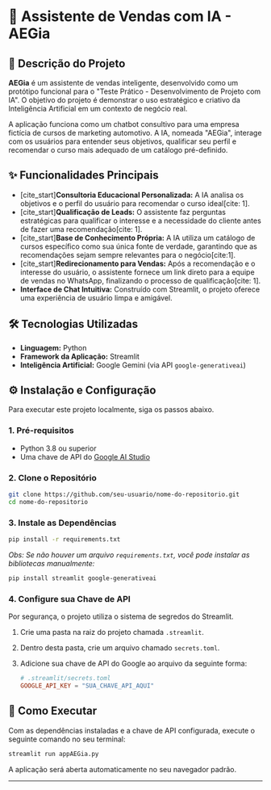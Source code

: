 # 🤖 Assistente de Vendas com IA - AEGia

## 📝 Descrição do Projeto

**AEGia** é um assistente de vendas inteligente, desenvolvido como um protótipo funcional para o "Teste Prático - Desenvolvimento de Projeto com IA". O objetivo do projeto é demonstrar o uso estratégico e criativo da Inteligência Artificial em um contexto de negócio real.

A aplicação funciona como um chatbot consultivo para uma empresa fictícia de cursos de marketing automotivo. A IA, nomeada "AEGia", interage com os usuários para entender seus objetivos, qualificar seu perfil e recomendar o curso mais adequado de um catálogo pré-definido.

## ✨ Funcionalidades Principais

  * [cite\_start]**Consultoria Educacional Personalizada:** A IA analisa os objetivos e o perfil do usuário para recomendar o curso ideal[cite: 1].
  * [cite\_start]**Qualificação de Leads:** O assistente faz perguntas estratégicas para qualificar o interesse e a necessidade do cliente antes de fazer uma recomendação[cite: 1].
  * [cite\_start]**Base de Conhecimento Própria:** A IA utiliza um catálogo de cursos específico como sua única fonte de verdade, garantindo que as recomendações sejam sempre relevantes para o negócio[cite:1].
  * [cite\_start]**Redirecionamento para Vendas:** Após a recomendação e o interesse do usuário, o assistente fornece um link direto para a equipe de vendas no WhatsApp, finalizando o processo de qualificação[cite: 1].
  * **Interface de Chat Intuitiva:** Construído com Streamlit, o projeto oferece uma experiência de usuário limpa e amigável.

## 🛠️ Tecnologias Utilizadas

  * **Linguagem:** Python
  * **Framework da Aplicação:** Streamlit
  * **Inteligência Artificial:** Google Gemini (via API `google-generativeai`)

## ⚙️ Instalação e Configuração

Para executar este projeto localmente, siga os passos abaixo.

### 1\. Pré-requisitos

  - Python 3.8 ou superior
  - Uma chave de API do [Google AI Studio](https://aistudio.google.com/app/apikey)

### 2\. Clone o Repositório

```bash
git clone https://github.com/seu-usuario/nome-do-repositorio.git
cd nome-do-repositorio
```

### 3\. Instale as Dependências

```bash
pip install -r requirements.txt
```

*Obs: Se não houver um arquivo `requirements.txt`, você pode instalar as bibliotecas manualmente:*

```bash
pip install streamlit google-generativeai
```

### 4\. Configure sua Chave de API

Por segurança, o projeto utiliza o sistema de segredos do Streamlit.

1.  Crie uma pasta na raiz do projeto chamada `.streamlit`.

2.  Dentro desta pasta, crie um arquivo chamado `secrets.toml`.

3.  Adicione sua chave de API do Google ao arquivo da seguinte forma:

    ```toml
    # .streamlit/secrets.toml
    GOOGLE_API_KEY = "SUA_CHAVE_API_AQUI"
    ```

## 🚀 Como Executar

Com as dependências instaladas e a chave de API configurada, execute o seguinte comando no seu terminal:

```bash
streamlit run appAEGia.py
```

A aplicação será aberta automaticamente no seu navegador padrão.

-----
